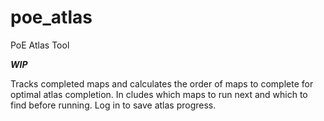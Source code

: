 # poe_atlas
PoE Atlas Tool

***WIP***

Tracks completed maps and calculates the order of maps to complete for optimal atlas completion. 
In cludes which maps to run next and which to find before running. Log in to save atlas progress.
